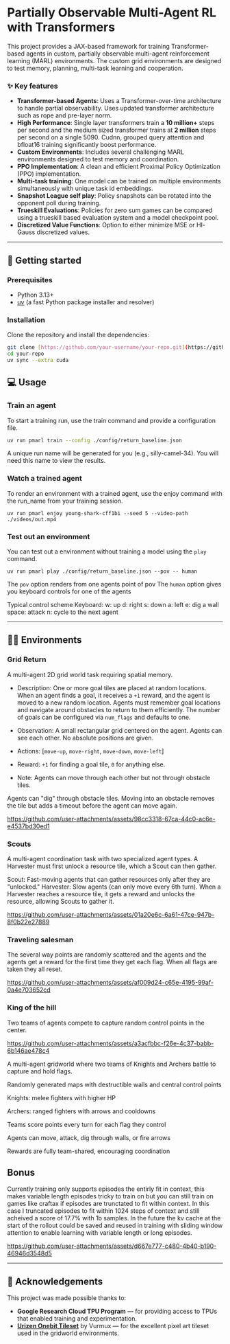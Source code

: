 # Partially Observable Multi-Agent RL with Transformers

This project provides a JAX-based framework for training Transformer-based agents in custom, partially observable multi-agent reinforcement learning (MARL) environments. The custom grid environments are designed to test memory, planning, multi-task learning and cooperation.

### ✨ Key features

* **Transformer-based Agents**: Uses a Transformer-over-time architecture to handle partial observability. Uses updated transformer architecture such as rope and pre-layer norm. 
* **High Performance**: Single layer transformers train a **10 million+** steps per second and the medium sized transformer trains at **2 million** steps per second on a single 5090. Cudnn, grouped query attention and bfloat16 training significantly boost performance.
* **Custom Environments**: Includes several challenging MARL environments designed to test memory and coordination.
* **PPO Implementation**: A clean and efficient Proximal Policy Optimization (PPO) implementation.
* **Multi-task training**: One model can be trained on multiple environments simultaneously with unique task id embeddings.  
* **Snapshot League self play**: Policy snapshots can be rotated into the opponent poll during training.  
* **Trueskill Evaluations**: Policies for zero sum games can be compared using a trueskill based evaluation system and a model checkpoint pool.  
* **Discretized Value Functions**: Option to either minimize MSE or Hl-Gauss discretized values.  

---

## 🚀 Getting started

### Prerequisites

* Python 3.13+
* [uv](https://github.com/astral-sh/uv) (a fast Python package installer and resolver)

### Installation

Clone the repository and install the dependencies:

```bash
git clone [https://github.com/your-username/your-repo.git](https://github.com/your-username/your-repo.git)
cd your-repo
uv sync --extra cuda
```


## 💻 Usage
### Train an agent
To start a training run, use the train command and provide a configuration file.


```bash
uv run pmarl train --config ./config/return_baseline.json
```
A unique run name will be generated for you (e.g., silly-camel-34). You will need this name to view the results.


### Watch a trained agent
To render an environment with a trained agent, use the enjoy command with the run_name from your training session.

```
uv run pmarl enjoy young-shark-cff1bi --seed 5 --video-path ./videos/out.mp4
```

### Test out an environment
You can test out a environment without training a model using the `play` command.

```
uv run pmarl play ./config/return_baseline.json --pov -- human
```

The `pov` option renders from one agents point of pov
The `human` option gives you keyboard controls for one of the agents

Typical control scheme
Keyboard:
w: up
d: right
s: down
a: left
e: dig a wall
space: attack
n: cycle to the next agent

---

## 🏋️‍♂️ Environments
### Grid Return
A multi-agent 2D grid world task requiring spatial memory.

* Description: One or more goal tiles are placed at random locations. When an agent finds a goal, it receives a `+1` reward, and the agent is moved to a new random location. Agents must remember goal locations and navigate around obstacles to return to them efficiently. The number of goals can be configured via `num_flags` and defaults to one.

* Observation: A small rectangular grid centered on the agent. Agents can see each other. No absolute positions are given.

* Actions: [`move-up`, `move-right`, `move-down`, `move-left`]

* Reward: `+1` for finding a goal tile, `0` for anything else.

* Note: Agents can move through each other but not through obstacle tiles.

Agents can "dig" through obstacle tiles. Moving into an obstacle removes the tile but adds a timeout before the agent can move again.

https://github.com/user-attachments/assets/98cc3318-67ca-44c0-ac6e-e4537bd30ed1

### Scouts
A multi-agent coordination task with two specialized agent types. A Harvester must first unlock a resource tile, which a Scout can then gather.

Scout: Fast-moving agents that can gather resources only after they are "unlocked."
Harvester: Slow agents (can only move every 6th turn). When a Harvester reaches a resource tile, it gets a reward and unlocks the resource, allowing Scouts to gather it.

https://github.com/user-attachments/assets/01a20e6c-6a61-47ce-947b-8f0b22e27889

### Traveling salesman

The several way points are randomly scattered and the agents and the agents get a reward for the first time they get each flag. When all flags are taken they all reset.

https://github.com/user-attachments/assets/af009d24-c65e-4195-99af-0a4e703652cd

### King of the hill

Two teams of agents compete to capture random control points in the center.

https://github.com/user-attachments/assets/a3acfbbc-f26e-4c37-babb-6b146ae478c4

A multi-agent gridworld where two teams of Knights and Archers battle to capture and hold flags.

Randomly generated maps with destructible walls and central control points

Knights: melee fighters with higher HP

Archers: ranged fighters with arrows and cooldowns

Teams score points every turn for each flag they control

Agents can move, attack, dig through walls, or fire arrows

Rewards are fully team-shared, encouraging coordination

## Bonus ##

Currently training only supports episodes the entirly fit in context, this makes variable length episodes tricky to train on but you can still train on games like craftax if episodes are trunctated to fit within context.
In this case I truncated episodes to fit within 1024 steps of context and still acheived a score of 17.7% with 1b samples. In the future the kv cache at the start of the rollout could be saved and reused in training with sliding window attention to enable learning with variable length or long episodes.

https://github.com/user-attachments/assets/d667e777-c480-4b40-b190-46946d3548d5

---

## 🙏 Acknowledgements

This project was made possible thanks to:

* **Google Research Cloud TPU Program** — for providing access to TPUs that enabled training and experimentation.  
* **[Urizen Onebit Tileset](https://vurmux.itch.io/urizen-onebit-tileset)** by Vurmux — for the excellent pixel art tileset used in the gridworld environments.  
